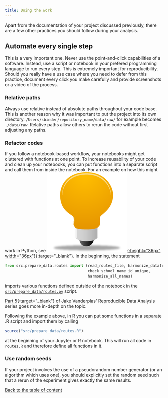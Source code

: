 ```yaml
---
title: Doing the work
---
```

Apart from the documentation of your project discussed previously, there are a few other practices you should follow during your analysis.

## Automate every single step
This is a very important one. Never use the point-and-click capabilities of a software. Instead, use a script or notebook in your prefered programming language to run every step. This is extremely important for reproducibility. Should you really have a use case where you need to defer from this practice, document every click you make carefully and provide screenshots or a video of the process.

### Relative paths
Always use relative instead of absolute paths throughout your code base. This is another reason why it was important to put the project into its own directory. `/Users/sbinder/repository_name/data/raw/` for example becomes `./data/raw`. Relative paths allow others to rerun the code without first adjusting any paths.

### Refactor codes
If you follow a notebook-based workflow, your notebooks might get cluttered with functions at one point. To increase reusability of your code and clean up your notebooks, you can put functions into a separate script and call them from inside the notebook. For an example on how this might work in Python, see [![example](../figures/example_icon.png){:height="36px" width="36px"}](https://github.com/binste/chicago_safepassage_evaluation/blob/master/notebooks/1_prepare_data/1.0-binste-routes.ipynb){:target="_blank"}. In the beginning, the statement
```python
from src.prepare_data.routes import (read_routes_file, harmonize_dataframe,
                                     check_school_name_id_unique,
                                     harmonize_all_names)
```
imports various functions defined outside of the notebook in the [`src/prepare_data/routes.py`](https://github.com/binste/chicago_safepassage_evaluation/blob/master/src/prepare_data/routes.py) script.

[Part 5](https://www.youtube.com/watch?list=PLYCpMb24GpOC704uO9svUrihl-HY1tTJJ&time_continue=1&v=DjpCHNYQodY){:target="_blank"} of Jake Vanderplas' Reproducible Data Analysis series goes more in-depth on the topic.

Following the example above, in R you can put some functions in a separate .R script and import them by calling
```r
source("src/prepare_data/routes.R")
```
at the beginning of your Jupyter or R notebook. This will run all code in `routes.R` and therefore define all functions in it.

### Use random seeds
If your project involves the use of a pseudorandom number generator (or an algorithm which uses one), you should explicitly set the random seed such that a rerun of the experiment gives exactly the same results.

[Back to the table of content](./index.md)